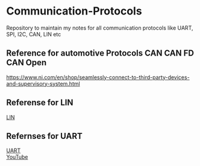 # Communication-Protocols
Repository to maintain my notes for all communication protocols like UART, SPI, I2C, CAN, LIN etc

## Reference for automotive Protocols CAN CAN FD CAN Open
https://www.ni.com/en/shop/seamlessly-connect-to-third-party-devices-and-supervisory-system.html

## Referense for LIN
[LIN](https://www.ni.com/en/shop/seamlessly-connect-to-third-party-devices-and-supervisory-system/introduction-to-the-local-interconnect-network-lin-bus.html?cid=PSEA-7013q000001rC7ZAAU-CONS-GOGSE_126636340037&utm_keyword=local+interconnect+network&gad=1&gclid=Cj0KCQjwpompBhDZARIsAFD_Fp-OfmE42-bL_0bpTb-YzUeb5C_BOFlB_oUCxUcR045Ilr-Y6q4-kZMaAsHgEALw_wcB)

## Refernses for UART
[UART](https://github.com/theEmbeddedGeorge/theEmbeddedNewTestament.github.io/blob/master/Bus_Protocol/Uart.md)    
[YouTube](https://www.youtube.com/watch?v=sTHckUyxwp8&t=4s&ab_channel=RohdeSchwarz)

